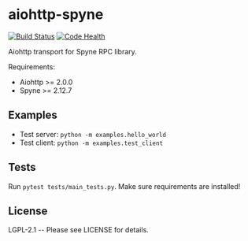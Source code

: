 # aiohttp-spyne

[![Build Status](https://travis-ci.org/katajakasa/aiohttp-spyne.svg?branch=master)](https://travis-ci.org/katajakasa/aiohttp-spyne)
[![Code Health](https://landscape.io/github/katajakasa/aiohttp-spyne/master/landscape.svg?style=flat)](https://landscape.io/github/katajakasa/aiohttp-spyne/master)

Aiohttp transport for Spyne RPC library.

Requirements:
* Aiohttp >= 2.0.0
* Spyne >= 2.12.7

## Examples

* Test server: `python -m examples.hello_world`
* Test client: `python -m examples.test_client`

## Tests

Run `pytest tests/main_tests.py`. Make sure requirements are installed!

## License

LGPL-2.1 -- Please see LICENSE for details.
